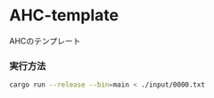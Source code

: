 # AHC-template
AHCのテンプレート


### 実行方法

```bash
cargo run --release --bin=main < ./input/0000.txt
```
